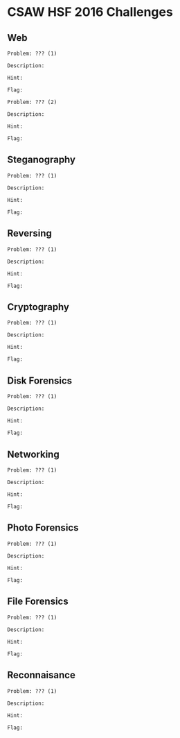 # CSAW HSF 2016 Challenges

## Web

```
Problem: ??? (1)

Description:

Hint:

Flag:
```

```
Problem: ??? (2)

Description:

Hint:

Flag:
```

## Steganography

```
Problem: ??? (1)

Description:

Hint:

Flag:
```

## Reversing

```
Problem: ??? (1)

Description:

Hint:

Flag:
```

## Cryptography

```
Problem: ??? (1)

Description:

Hint:

Flag:
```

## Disk Forensics

```
Problem: ??? (1)

Description:

Hint:

Flag:
```

## Networking

```
Problem: ??? (1)

Description:

Hint:

Flag:
```

## Photo Forensics

```
Problem: ??? (1)

Description:

Hint:

Flag:
```

## File Forensics

```
Problem: ??? (1)

Description:

Hint:

Flag:
```

## Reconnaisance

```
Problem: ??? (1)

Description:

Hint:

Flag:
```
